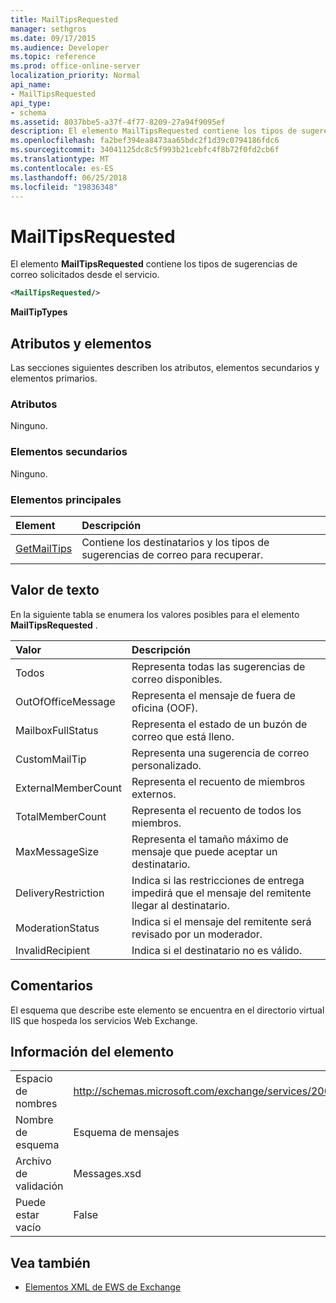 ```yaml
---
title: MailTipsRequested
manager: sethgros
ms.date: 09/17/2015
ms.audience: Developer
ms.topic: reference
ms.prod: office-online-server
localization_priority: Normal
api_name:
- MailTipsRequested
api_type:
- schema
ms.assetid: 8037bbe5-a37f-4f77-8209-27a94f9095ef
description: El elemento MailTipsRequested contiene los tipos de sugerencias de correo solicitados desde el servicio.
ms.openlocfilehash: fa2bef394ea8473aa65bdc2f1d39c0794186fdc6
ms.sourcegitcommit: 34041125dc8c5f993b21cebfc4f8b72f0fd2cb6f
ms.translationtype: MT
ms.contentlocale: es-ES
ms.lasthandoff: 06/25/2018
ms.locfileid: "19836348"
---
```

# <a name="mailtipsrequested"></a>MailTipsRequested

El elemento **MailTipsRequested** contiene los tipos de sugerencias de correo solicitados desde el servicio. 
  
```XML
<MailTipsRequested/>
```

 **MailTipTypes**
## <a name="attributes-and-elements"></a>Atributos y elementos

Las secciones siguientes describen los atributos, elementos secundarios y elementos primarios.
  
### <a name="attributes"></a>Atributos

Ninguno.
  
### <a name="child-elements"></a>Elementos secundarios

Ninguno.
  
### <a name="parent-elements"></a>Elementos principales

|**Element**|**Descripción**|
|:-----|:-----|
|[GetMailTips](getmailtips.md) <br/> |Contiene los destinatarios y los tipos de sugerencias de correo para recuperar.  <br/> |
   
## <a name="text-value"></a>Valor de texto

En la siguiente tabla se enumera los valores posibles para el elemento **MailTipsRequested** . 
  
|**Valor**|**Descripción**|
|:-----|:-----|
|Todos  <br/> |Representa todas las sugerencias de correo disponibles.  <br/> |
|OutOfOfficeMessage  <br/> |Representa el mensaje de fuera de oficina (OOF).  <br/> |
|MailboxFullStatus  <br/> |Representa el estado de un buzón de correo que está lleno.  <br/> |
|CustomMailTip  <br/> |Representa una sugerencia de correo personalizado.  <br/> |
|ExternalMemberCount  <br/> |Representa el recuento de miembros externos.  <br/> |
|TotalMemberCount  <br/> |Representa el recuento de todos los miembros.  <br/> |
|MaxMessageSize  <br/> |Representa el tamaño máximo de mensaje que puede aceptar un destinatario.  <br/> |
|DeliveryRestriction  <br/> |Indica si las restricciones de entrega impedirá que el mensaje del remitente llegar al destinatario.  <br/> |
|ModerationStatus  <br/> |Indica si el mensaje del remitente será revisado por un moderador.  <br/> |
|InvalidRecipient  <br/> |Indica si el destinatario no es válido.  <br/> |
   
## <a name="remarks"></a>Comentarios

El esquema que describe este elemento se encuentra en el directorio virtual IIS que hospeda los servicios Web Exchange.
  
## <a name="element-information"></a>Información del elemento

|||
|:-----|:-----|
|Espacio de nombres  <br/> |http://schemas.microsoft.com/exchange/services/2006/messages  <br/> |
|Nombre de esquema  <br/> |Esquema de mensajes  <br/> |
|Archivo de validación  <br/> |Messages.xsd  <br/> |
|Puede estar vacío  <br/> |False  <br/> |
   
## <a name="see-also"></a>Vea también



- [Elementos XML de EWS de Exchange](ews-xml-elements-in-exchange.md)

